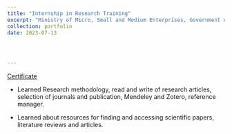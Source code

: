 ```yaml
---
title: "Internship in Research Training"
excerpt: "Ministry of Micro, Small and Medium Enterprises, Government of India Society"
collection: portfolio
date: 2023-07-13




---
```


[Certificate](https://drive.google.com/file/d/160ZtgVoCWMuNj8k9bgR_9ktxZUtpfPrG/view?usp=sharing) 

* Learned Research methodology, read and write of research articles, selection of journals and publication,
Mendeley and Zotero, reference manager.

* Learned about resources for finding and accessing scientific papers, literature reviews and articles.




